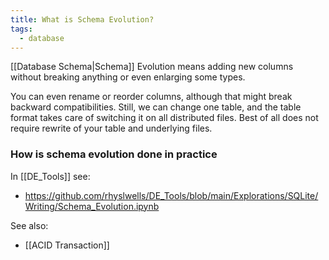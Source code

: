 ```yaml
---
title: What is Schema Evolution?
tags:
  - database
---
```

[[Database Schema|Schema]] Evolution means adding new columns without breaking anything or even enlarging some types. 

You can even rename or reorder columns, although that might break backward compatibilities. Still, we can change one table, and the table format takes care of switching it on all distributed files. Best of all does not require rewrite of your table and underlying files.

### How is schema evolution done in practice

In [[DE_Tools]] see:
- https://github.com/rhyslwells/DE_Tools/blob/main/Explorations/SQLite/Writing/Schema_Evolution.ipynb

See also:
- [[ACID Transaction]]


